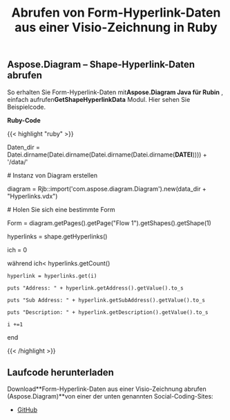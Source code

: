 ﻿---
title: Abrufen von Form-Hyperlink-Daten aus einer Visio-Zeichnung in Ruby
type: docs
weight: 20
url: /de/java/get-shape-hyperlink-data-from-a-visio-drawing-in-ruby/
---
## **Aspose.Diagram – Shape-Hyperlink-Daten abrufen**
So erhalten Sie Form-Hyperlink-Daten mit**Aspose.Diagram Java für Rubin** , einfach aufrufen**GetShapeHyperlinkData** Modul. Hier sehen Sie Beispielcode.

**Ruby-Code**

{{< highlight "ruby" >}}

 Daten_dir = Datei.dirname(Datei.dirname(Datei.dirname(Datei.dirname(__DATEI__)))) + '/data/'

\# Instanz von Diagram erstellen

diagram = Rjb::import('com.aspose.diagram.Diagram').new(data_dir + "Hyperlinks.vdx")

\# Holen Sie sich eine bestimmte Form

Form = diagram.getPages().getPage("Flow 1").getShapes().getShape(1)

hyperlinks = shape.getHyperlinks()

ich = 0

 während ich< hyperlinks.getCount()

    hyperlink = hyperlinks.get(i)

    puts "Address: " + hyperlink.getAddress().getValue().to_s

    puts "Sub Address: " + hyperlink.getSubAddress().getValue().to_s

    puts "Description: " + hyperlink.getDescription().getValue().to_s

    i +=1

end

{{< /highlight >}}
## **Laufcode herunterladen**
 Download**Form-Hyperlink-Daten aus einer Visio-Zeichnung abrufen (Aspose.Diagram)**von einer der unten genannten Social-Coding-Sites:

- [GitHub](https://github.com/asposediagram/Aspose.Diagram-for-Java/blob/master/Plugins/Aspose_Diagram_Java_for_Ruby/lib/asposediagramjava/Hyperlinks/getshapehyperlinkdata.rb)
